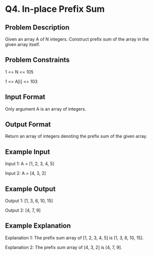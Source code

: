 # Q4. In-place Prefix Sum
## Problem Description
Given an array A of N integers. Construct prefix sum of the array in the given array itself.


## Problem Constraints

1 <= N <= 105

1 <= A[i] <= 103


## Input Format
Only argument A is an array of integers.


## Output Format
Return an array of integers denoting the prefix sum of the given array.


## Example Input
Input 1:
A = [1, 2, 3, 4, 5]

Input 2:
A = [4, 3, 2]


## Example Output
Output 1:
[1, 3, 6, 10, 15]

Output 2:
[4, 7, 9]


## Example Explanation
Explanation 1:
The prefix sum array of [1, 2, 3, 4, 5] is [1, 3, 6, 10, 15].

Explanation 2:
The prefix sum array of [4, 3, 2] is [4, 7, 9].
